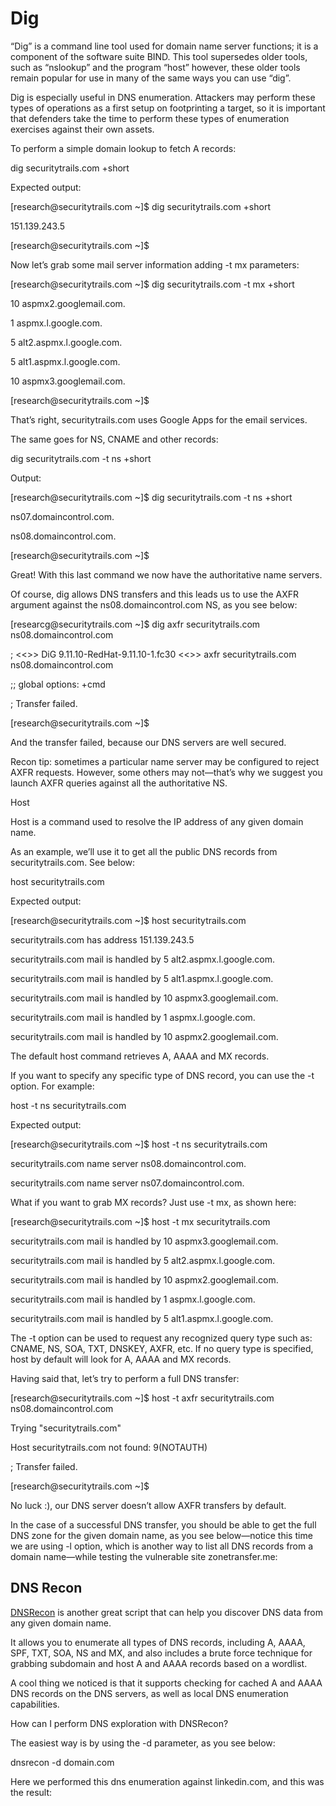 Dig
===

“Dig” is a command line tool used for domain name server functions; it is a
component of the software suite BIND. This tool supersedes older tools, such
as “nslookup” and the program “host” however, these older tools remain popular
for use in many of the same ways you can use “dig”.

Dig is especially useful in DNS enumeration. Attackers may perform these types
of operations as a first setup on footprinting a target, so it is important that
defenders take the time to perform these types of enumeration exercises against
their own assets.

To perform a simple domain lookup to fetch A records:

dig securitytrails.com +short

Expected output:

[research\@securitytrails.com \~]\$ dig securitytrails.com +short

151.139.243.5

[research\@securitytrails.com \~]\$

Now let’s grab some mail server information adding -t mx parameters:

[research\@securitytrails.com \~]\$ dig securitytrails.com -t mx +short

10 aspmx2.googlemail.com.

1 aspmx.l.google.com.

5 alt2.aspmx.l.google.com.

5 alt1.aspmx.l.google.com.

10 aspmx3.googlemail.com.

[research\@securitytrails.com \~]\$

That’s right, securitytrails.com uses Google Apps for the email services.

The same goes for NS, CNAME and other records:

dig securitytrails.com -t ns +short

Output:

[research\@securitytrails.com \~]\$ dig securitytrails.com -t ns +short

ns07.domaincontrol.com.

ns08.domaincontrol.com.

[research\@securitytrails.com \~]\$

Great! With this last command we now have the authoritative name servers.

Of course, dig allows DNS transfers and this leads us to use the AXFR argument
against the ns08.domaincontrol.com NS, as you see below:

[researcg\@securitytrails.com \~]\$ dig axfr securitytrails.com
ns08.domaincontrol.com

; \<\<\>\> DiG 9.11.10-RedHat-9.11.10-1.fc30 \<\<\>\> axfr securitytrails.com
ns08.domaincontrol.com

;; global options: +cmd

; Transfer failed.

[research\@securitytrails.com \~]\$

And the transfer failed, because our DNS servers are well secured.

Recon tip: sometimes a particular name server may be configured to reject AXFR
requests. However, some others may not—that’s why we suggest you launch AXFR
queries against all the authoritative NS.

Host

Host is a command used to resolve the IP address of any given domain name.

As an example, we’ll use it to get all the public DNS records from
securitytrails.com. See below:

host securitytrails.com

Expected output:

[research\@securitytrails.com \~]\$ host securitytrails.com

securitytrails.com has address 151.139.243.5

securitytrails.com mail is handled by 5 alt2.aspmx.l.google.com.

securitytrails.com mail is handled by 5 alt1.aspmx.l.google.com.

securitytrails.com mail is handled by 10 aspmx3.googlemail.com.

securitytrails.com mail is handled by 1 aspmx.l.google.com.

securitytrails.com mail is handled by 10 aspmx2.googlemail.com.

The default host command retrieves A, AAAA and MX records.

If you want to specify any specific type of DNS record, you can use the -t
option. For example:

host -t ns securitytrails.com

Expected output:

[research\@securitytrails.com \~]\$ host -t ns securitytrails.com

securitytrails.com name server ns08.domaincontrol.com.

securitytrails.com name server ns07.domaincontrol.com.

What if you want to grab MX records? Just use -t mx, as shown here:

[research\@securitytrails.com \~]\$ host -t mx securitytrails.com

securitytrails.com mail is handled by 10 aspmx3.googlemail.com.

securitytrails.com mail is handled by 5 alt2.aspmx.l.google.com.

securitytrails.com mail is handled by 10 aspmx2.googlemail.com.

securitytrails.com mail is handled by 1 aspmx.l.google.com.

securitytrails.com mail is handled by 5 alt1.aspmx.l.google.com.

The -t option can be used to request any recognized query type such as: CNAME,
NS, SOA, TXT, DNSKEY, AXFR, etc. If no query type is specified, host by default
will look for A, AAAA and MX records.

Having said that, let’s try to perform a full DNS transfer:

[research\@securitytrails.com \~]\$ host -t axfr securitytrails.com
ns08.domaincontrol.com

Trying "securitytrails.com"

Host securitytrails.com not found: 9(NOTAUTH)

; Transfer failed.

[research\@securitytrails.com \~]\$

No luck :), our DNS server doesn’t allow AXFR transfers by default.

In the case of a successful DNS transfer, you should be able to get the full DNS
zone for the given domain name, as you see below—notice this time we are using
-l option, which is another way to list all DNS records from a domain name—while
testing the vulnerable site zonetransfer.me:

DNS Recon
---------

[DNSRecon](https://github.com/darkoperator/dnsrecon) is another great script
that can help you discover DNS data from any given domain name.

It allows you to enumerate all types of DNS records, including A, AAAA, SPF,
TXT, SOA, NS and MX, and also includes a brute force technique for grabbing
subdomain and host A and AAAA records based on a wordlist.

A cool thing we noticed is that it supports checking for cached A and AAAA DNS
records on the DNS servers, as well as local DNS enumeration capabilities.

How can I perform DNS exploration with DNSRecon?

The easiest way is by using the -d parameter, as you see below:

dnsrecon -d domain.com

Here we performed this dns enumeration against linkedin.com, and this was the
result:
